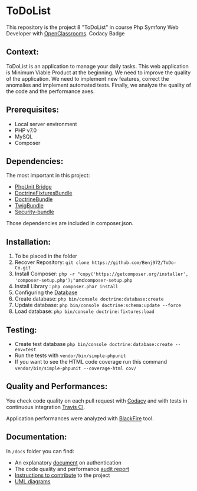 ToDoList
========

This repository is the project 8 "ToDoList" in course Php Symfony Web Developer with [OpenClassrooms](https://openclassrooms.com/projects/ameliorer-un-projet-existant-1).
Codacy Badge

Context:
--------
ToDoList is an application to manage your daily tasks. This web application is Minimum Viable Product at the beginning.
We need to improve the quality of the application. We need to implement new features, correct the anomalies and implement automated tests.
Finally, we analyze the quality of the code and the performance axes.

Prerequisites:
--------------
* Local server environment
* PHP v7.0
* MySQL
* Composer

Dependencies:
-------------
The most important in this project:
* [PhpUnit Bridge](https://github.com/symfony/phpunit-bridge)
* [DoctrineFixturesBundle](https://github.com/doctrine/DoctrineFixturesBundle)
* [DoctrineBundle](https://github.com/doctrine/DoctrineBundle)
* [TwigBundle](https://github.com/symfony/twig-bundle)
* [Security-bundle](https://github.com/symfony/security-bundle)

Those dependencies are included in composer.json.

Installation:
-------------
1. To be placed in the folder
2. Recover Repository: `git clone https://github.com/Benj972/ToDo-Co.git`
3. Install Composer: `php -r "copy('https://getcomposer.org/installer', 'composer-setup.php');"`and`composer-setup.php`
4. Install Library : `php composer.phar install`
5. Configuring the [Database](https://symfony.com/doc/current/doctrine.html)
6. Create database: `php bin/console doctrine:database:create`
7. Update database: `php bin/console doctrine:schema:update --force`
8. Load database: `php bin/console doctrine:fixtures:load`

Testing:
--------
* Create test database `php bin/console doctrine:database:create --env=test`
* Run the tests with `vendor/bin/simple-phpunit`
* If you want to see the HTML code coverage run this command `vendor/bin/simple-phpunit --coverage-html cov/`

Quality and Performances:
-------------------------
You check code quality on each pull request with [Codacy](https://www.codacy.com/) and with tests in continuous integration [Travis CI](https://travis-ci.org/).

Application performances were analyzed with [BlackFire](https://blackfire.io/) tool.

Documentation:
--------------
In `/docs` folder you can find:
* An explanatory [document](https://github.com/Benj972/ToDo-Co/blob/feature/refactoring/docs/L'authentification.pdf) on authentication
* The code quality and performance [audit report]()
* [Instructions to contribute](https://github.com/Benj972/ToDo-Co/blob/feature/refactoring/docs/contribution.md) to the project
* [UML diagrams](https://github.com/Benj972/ToDo-Co/tree/feature/refactoring/docs/diagrams)
